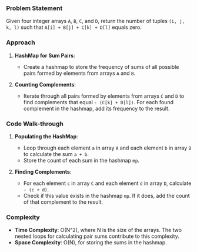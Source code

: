 ### Problem Statement
Given four integer arrays `A`, `B`, `C`, and `D`, return the number of tuples `(i, j, k, l)` such that `A[i] + B[j] + C[k] + D[l]` equals zero.

### Approach
1. **HashMap for Sum Pairs**:
   - Create a hashmap to store the frequency of sums of all possible pairs formed by elements from arrays `A` and `B`.

2. **Counting Complements**:
   - Iterate through all pairs formed by elements from arrays `C` and `D` to find complements that equal `- (C[k] + D[l])`. For each found complement in the hashmap, add its frequency to the result.

### Code Walk-through
1. **Populating the HashMap**:
   - Loop through each element `a` in array `A` and each element `b` in array `B` to calculate the sum `a + b`.
   - Store the count of each sum in the hashmap `mp`.

2. **Finding Complements**:
   - For each element `c` in array `C` and each element `d` in array `D`, calculate `- (c + d)`.
   - Check if this value exists in the hashmap `mp`. If it does, add the count of that complement to the result.

### Complexity
- **Time Complexity**: O(N^2), where N is the size of the arrays. The two nested loops for calculating pair sums contribute to this complexity.
- **Space Complexity**: O(N), for storing the sums in the hashmap.
